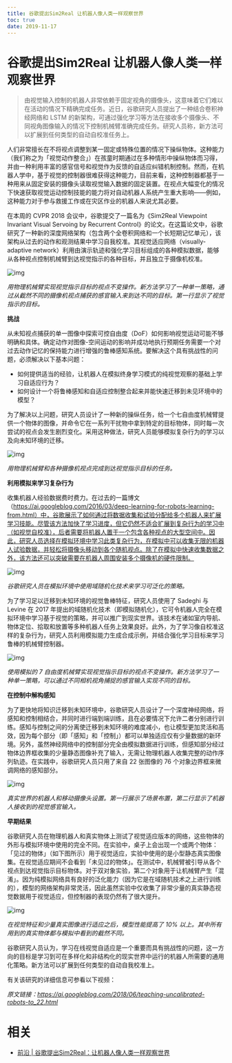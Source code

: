```yaml
---
title: 谷歌提出Sim2Real 让机器人像人类一样观察世界
toc: true
date: 2019-11-17
---
```

# 谷歌提出Sim2Real 让机器人像人类一样观察世界


> 由视觉输入控制的机器人非常依赖于固定视角的摄像头，这意味着它们难以在活动的情况下精确完成任务。近日，谷歌研究人员提出了一种结合卷积神经网络和 LSTM 的新架构，可通过强化学习等方法在接收多个摄像头、不同视角图像输入的情况下控制机械臂准确完成任务。研究人员称，新方法可以扩展到任何类型的自动自校准任务上。









人们非常擅长在不将视点调整到某一固定或特殊位置的情况下操纵物体。这种能力（我们称之为「视觉动作整合」）在孩童时期通过在多种情形中操纵物体而习得，并由一种利用丰富的感官信号和视觉作为反馈的自适应纠错机制控制。然而，在机器人学中，基于视觉的控制器很难获得这种能力，目前来看，这种控制器都基于一种用来从固定安装的摄像头读取视觉输入数据的固定装置。在视点大幅变化的情况下快速获取视觉运动控制技能的能力将对自动机器人系统产生重大影响——例如，这种能力对于参与救援工作或在灾区作业的机器人来说尤其必要。



在本周的 CVPR 2018 会议中，谷歌提交了一篇名为《Sim2Real Viewpoint Invariant Visual Servoing by Recurrent Control》的论文。在这篇论文中，谷歌研究了一种新的深度网络架构（包含两个全卷积网络和一个长短期记忆单元），该架构从过去的动作和观测结果中学习自我校准。其视觉适应网络（visually-adaptive network）利用由演示轨迹和强化学习目标组成的各种模拟数据，能够从各种视点控制机械臂到达视觉指示的各种目标，并且独立于摄像机校准。





![img](https://mmbiz.qpic.cn/mmbiz_png/KmXPKA19gW8eLz8PHDO7xl2oMHnMibAlWYT3gp4qibGkiasOjy1teV0ojRkuXV9jvJgJeOwauGNelRe7nFsG55EEA/640?wx_fmt=png&tp=webp&wxfrom=5&wx_lazy=1&wx_co=1)

*用物理机械臂实现视觉指示目标的视点不变操作。新方法学习了一种单一策略，通过从截然不同的摄像机视点捕获的感官输入来到达不同的目标。第一行显示了视觉指示的目标。*



**挑战**



从未知视点捕获的单一图像中探索可控自由度（DoF）如何影响视觉运动可能不够明确和具体。确定动作对图像-空间运动的影响并成功地执行预期任务需要一个对过去动作记忆的保持能力进行增强的鲁棒感知系统。要解决这个具有挑战性的问题，必须解决以下基本问题：



- 如何提供适当的经验，让机器人在模拟终身学习模式的纯视觉观察的基础上学习自适应行为？
- 如何设计一个将鲁棒感知和自适应控制整合起来并能快速迁移到未见环境中的模型？



为了解决以上问题，研究人员设计了一种新的操纵任务，给一个七自由度机械臂提供一个物体的图像，并命令它在一系列干扰物中拿到特定的目标物体，同时每一次尝试的视点会发生剧烈变化。采用这种做法，研究人员能够模拟复杂行为的学习以及向未知环境的迁移。





![img](https://mmbiz.qpic.cn/mmbiz_png/KmXPKA19gW8eLz8PHDO7xl2oMHnMibAlWwwcTnCbibqaiaaBWJpsYSfFaIcCfSSMKT7yWQNicibkrR9HJMkyWRzS0EA/640?wx_fmt=png&tp=webp&wxfrom=5&wx_lazy=1&wx_co=1)

*用物理机械臂和各种摄像机视点完成到达视觉指示目标的任务。*



**利用模拟来学习复杂行为**



收集机器人经验数据费时费力。在过去的一篇博文（https://ai.googleblog.com/2016/03/deep-learning-for-robots-learning-from.html）中，谷歌展示了如何通过将数据收集和试验分配给多个机器人来扩展学习技能。尽管该方法加快了学习进度，但它仍然不适合扩展到复杂行为的学习中（如视觉自校准），后者需要将机器人置于一个包含各种视点的大型空间中。因此，研究人员选择在模拟环境中学习此类复杂行为，在模拟中可以收集无限的机器人试验数据，并轻松将摄像头移动到各个随机视点。除了在模拟中快速收集数据之外，该方法还可以突破需要在机器人周围安装多个摄像机的硬件限制。





![img](https://mmbiz.qpic.cn/mmbiz_gif/KmXPKA19gW8eLz8PHDO7xl2oMHnMibAlWepsrfaf51U1KV8sLyKjonlmuew3sllCnzIaTdjr7e0g5VWguic30R6Q/640?wx_fmt=gif&tp=webp&wxfrom=5&wx_lazy=1)

*谷歌研究人员在模拟环境中使用域随机化技术来学习可泛化的策略。*



为了学习足以迁移到未知环境的视觉鲁棒特征，研究人员使用了 Sadeghi 与 Levine 在 2017 年提出的域随机化技术（即模拟随机化），它可令机器人完全在模拟环境中学习基于视觉的策略，并可以推广到现实世界。该技术在诸如室内导航、物体定位、拾取和放置等多种机器人任务上效果良好。此外，为了学习像自校准这样的复杂行为，研究人员利用模拟能力生成合成示例，并结合强化学习目标来学习鲁棒的机械臂控制器。





![img](https://mmbiz.qpic.cn/mmbiz_png/KmXPKA19gW8eLz8PHDO7xl2oMHnMibAlWA2pwiaibfwZ2Prw2hPk4eG8M63jPqKNRqaJzoeb9OnmAtibnXfyx9CmWQ/640?wx_fmt=png&tp=webp&wxfrom=5&wx_lazy=1&wx_co=1)

*使用模拟的 7 自由度机械臂实现视觉指示目标的视点不变操作。新方法学习了一种单一策略，可以通过不同相机视角捕捉的感官输入实现不同的目标。*



**在控制中解构感知**



为了更快地将知识迁移到未知环境中，谷歌研究人员设计了一个深度神经网络，将感知和控制相结合，并同时进行端到端训练，且在必要情况下允许二者分别进行训练。感知与控制之间的分离使迁移到未知环境的难度减小，也让模型更加灵活和高效，因为每个部分（即「感知」和「控制」）都可以单独适应仅有少量数据的新环境。另外，虽然神经网络中的控制部分完全由模拟数据进行训练，但感知部分经过物体边界框收集的少量静态图像补充了输入，无需让物理机器人收集完整的动作序列轨迹。在实践中，谷歌研究人员只用了来自 22 张图像的 76 个对象边界框来微调网络的感知部分。





![img](https://mmbiz.qpic.cn/mmbiz_png/KmXPKA19gW8eLz8PHDO7xl2oMHnMibAlWkIpTj4P5T78E2EakmEPIXx4fOOMibm6sOF7PkNG8Yb6HWjUwh4bZt0w/640?wx_fmt=png&tp=webp&wxfrom=5&wx_lazy=1&wx_co=1)

*真实世界的机器人和移动摄像头设置。第一行展示了场景布置，第二行显示了机器人接收到的视觉感官输入。*



**早期结果**



谷歌研究人员在物理机器人和真实物体上测试了视觉适应版本的网络，这些物体的外形与模拟环境中使用的完全不同。在实验中，桌子上会出现一个或两个物体：「见过的物体」（如下图所示）用于视觉适应，实验中使用的是小型静态真实图像集。在视觉适应期间不会看到「未见过的物体」。在测试中，机械臂被引导从各个视点到达视觉指示目标物体。对于双对象实验，第二个对象用于让机械臂产生「混淆」。因为纯模拟网络具有良好的泛化能力（因为它是在域随机技术之上进行训练的），模型的网络架构非常灵活，因此虽然实验中仅收集了非常少量的真实静态视觉数据用于视觉适应，但控制器的表现仍然有了很大提升。





![img](https://mmbiz.qpic.cn/mmbiz_png/KmXPKA19gW8eLz8PHDO7xl2oMHnMibAlWdTib04MY7yr24o0QaJOlM0yOAOTSmCB0zHj5sKK0lZvLYau53j7ZBug/640?wx_fmt=png&tp=webp&wxfrom=5&wx_lazy=1&wx_co=1)

*在视觉特征和少量真实图像进行适应之后，模型性能提高了 10% 以上。其中所有用到的真实物体都与模拟中看到的截然不同。*



谷歌研究人员认为，学习在线视觉自适应是一个重要而具有挑战性的问题，这一方向的目标是学习到可在多样化和非结构化的现实世界中运行的机器人所需要的通用化策略。新方法可以扩展到任何类型的自动自我校准上。



有关该研究的详细信息可参看以下视频：







*原文链接：https://ai.googleblog.com/2018/06/teaching-uncalibrated-robots-to_22.html*


# 相关

- [前沿 | 谷歌提出Sim2Real：让机器人像人类一样观察世界](https://mp.weixin.qq.com/s?__biz=MzA3MzI4MjgzMw==&mid=2650744127&idx=2&sn=9df9369737da92313bc9b4faf9b26023&chksm=871ae141b06d68575adb2b84dcbef29969e06c7f41a71a44df04fc2cb1d718ad0a67c86f9096&mpshare=1&scene=1&srcid=0623Jxk0bQ7y7MMJtOQAX1t3#rd)
